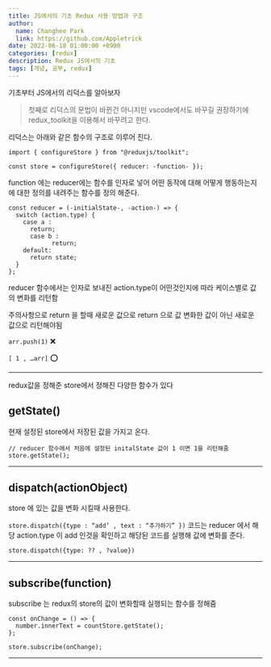 ```yaml
---
title: JS에서의 기초 Redux 사용 방법과 구조
author:
  name: Changhee Park
  link: https://github.com/Appletrick
date: 2022-06-18 01:00:00 +0900
categories: [redux]
description: Redux JS에서의 기초
tags: [개념, 공부, redux]
---
```


기초부터 JS에서의 리덕스를 알아보자

> 첫째로 리덕스의 문법이 바뀐건 아니지만 vscode에서도 바꾸길 권장하기에 redux_toolkit을 이용해서 바꾸려고 한다.

리덕스는 아래와 같은 함수의 구조로 이루어 진다.

```tsx
import { configureStore } from "@reduxjs/toolkit";

const store = configureStore({ reducer: -function- });

```

function 에는 reducer에는 함수를 인자로 넣어 어떤 동작에 대해 어떻게 행동하는지에 대한 정의를 내려주는 함수를 정의 해준다.

```tsx
const reducer = (-initialState-, -action-) => {
  switch (action.type) {
    case a :
      return;
	  case b :
			return;
    default:
      return state;
  }
};
```

reducer 함수에서는 인자로 보내진 action.type이 어떤것인지에 따라 케이스별로 값의 변화를 리턴함

주의사항으로 return 을 할때 새로운 값으로 return 으로 값 변화한 값이 아닌 새로운 값으로 리턴해야됨

`arr.push(1)` ❌

`[ 1 , …arr]` ⭕️

---

redux값을 정해준 store에서 정해진 다양한 함수가 있다

## getState()

현재 설정된 store에서 저장된 값을 가지고 온다.

```tsx
// reducer 함수에서 처음에 설정된 initalState 값이 1 이면 1을 리턴해줌
store.getState();
```

---

## dispatch(actionObject)

store 에 있는 값을 변화 시킬때 사용한다.

`store.dispatch({type : “add’ , text : “추가하기” })` 코드는 reducer 에서 해당 action.type 이 add 인것을 확인하고 해당된 코드를 실행해 값에 변화를 준다.

```tsx
store.dispatch({type: ?? , ?value})
```

---

## subscribe(function)

subscribe 는 redux의 store의 값이 변화할때 실행되는 함수를 정해줌

```tsx
const onChange = () => {
  number.innerText = countStore.getState();
};

store.subscribe(onChange);
```

---

